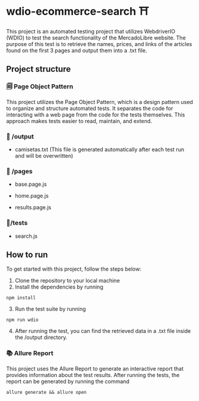 # wdio-ecommerce-search ⛩️

This project is an automated testing project that utilizes WebdriverIO (WDIO) to test the search functionality of the MercadoLibre website. The purpose of this test is to retrieve the names, prices, and links of the articles found on the first 3 pages and output them into a .txt file.

## Project structure
### 🗐 Page Object Pattern
This project utilizes the Page Object Pattern, which is a design pattern used to organize and structure automated tests. It separates the code for interacting with a web page from the code for the tests themselves. This approach makes tests easier to read, maintain, and extend.

### 📁 /output
- camisetas.txt (This file is generated automatically after each test run and will be overwritten)

### 📁 /pages
- base.page.js

- home.page.js
 
- results.page.js

### 📁/tests
- search.js

## How to run
To get started with this project, follow the steps below:

1. Clone the repository to your local machine
2. Install the dependencies by running   
```
npm install
```
3. Run the test suite by running  
 ```
 npm run wdio
 ```
4. After running the test, you can find the retrieved data in a .txt file inside the /output directory.


### 📚 Allure Report
This project uses the Allure Report to generate an interactive report that provides information about the test results. 
After running the tests, the report can be generated by running the command 
```
allure generate && allure open
```

